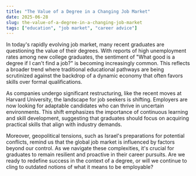 ```yaml
---
title: "The Value of a Degree in a Changing Job Market"
date: 2025-06-28
slug: the-value-of-a-degree-in-a-changing-job-market
tags: ["education", "job market", "career advice"]
---
```


In today's rapidly evolving job market, many recent graduates are questioning the value of their degrees. With reports of high unemployment rates among new college graduates, the sentiment of "What good is a degree if I can't find a job?" is becoming increasingly common. This reflects a broader trend where traditional educational pathways are being scrutinized against the backdrop of a dynamic economy that often favors skills over formal qualifications.

As companies undergo significant restructuring, like the recent moves at Harvard University, the landscape for job seekers is shifting. Employers are now looking for adaptable candidates who can thrive in uncertain environments. This shift emphasizes the importance of continuous learning and skill development, suggesting that graduates should focus on acquiring practical skills that align with industry demands.

Moreover, geopolitical tensions, such as Israel's preparations for potential conflicts, remind us that the global job market is influenced by factors beyond our control. As we navigate these complexities, it's crucial for graduates to remain resilient and proactive in their career pursuits. Are we ready to redefine success in the context of a degree, or will we continue to cling to outdated notions of what it means to be employable?
